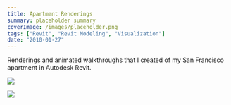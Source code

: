 ```yaml
---
title: Apartment Renderings
summary: placeholder summary
coverImage: /images/placeholder.png
tags: ["Revit", "Revit Modeling", "Visualization"]
date: "2010-01-27"
---
```


Renderings and animated walkthroughs that I created of my San Francisco apartment in Autodesk Revit.

![](Living-Room-2.jpg)

![](Living-Room-1.jpg)
